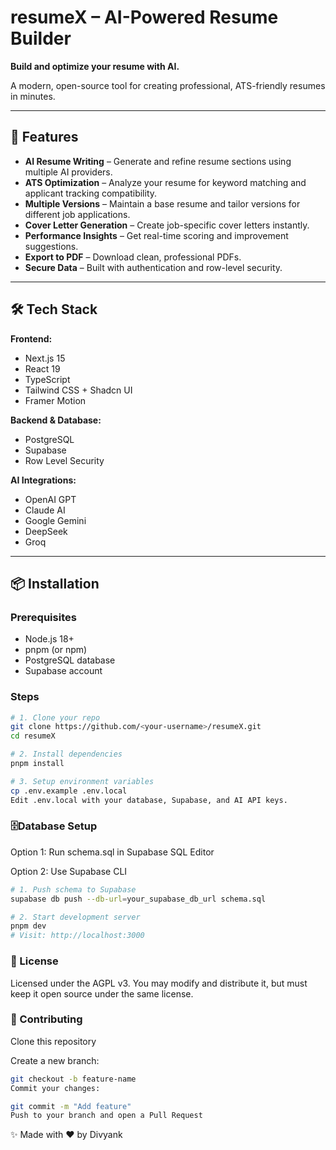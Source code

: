 # resumeX – AI-Powered Resume Builder

**Build and optimize your resume with AI.**

A modern, open-source tool for creating professional, ATS-friendly resumes in minutes.

---

## 🚀 Features

- **AI Resume Writing** – Generate and refine resume sections using multiple AI providers.
- **ATS Optimization** – Analyze your resume for keyword matching and applicant tracking compatibility.
- **Multiple Versions** – Maintain a base resume and tailor versions for different job applications.
- **Cover Letter Generation** – Create job-specific cover letters instantly.
- **Performance Insights** – Get real-time scoring and improvement suggestions.
- **Export to PDF** – Download clean, professional PDFs.
- **Secure Data** – Built with authentication and row-level security.

---

## 🛠 Tech Stack

**Frontend:**

- Next.js 15
- React 19
- TypeScript
- Tailwind CSS + Shadcn UI
- Framer Motion

**Backend & Database:**

- PostgreSQL
- Supabase
- Row Level Security

**AI Integrations:**

- OpenAI GPT
- Claude AI
- Google Gemini
- DeepSeek
- Groq

---

## 📦 Installation

### Prerequisites

- Node.js 18+
- pnpm (or npm)
- PostgreSQL database
- Supabase account

### Steps

```bash
# 1. Clone your repo
git clone https://github.com/<your-username>/resumeX.git
cd resumeX

# 2. Install dependencies
pnpm install

# 3. Setup environment variables
cp .env.example .env.local
Edit .env.local with your database, Supabase, and AI API keys.
```

### 🗄Database Setup

Option 1: Run schema.sql in Supabase SQL Editor

Option 2: Use Supabase CLI

```bash
# 1. Push schema to Supabase
supabase db push --db-url=your_supabase_db_url schema.sql

# 2. Start development server
pnpm dev
# Visit: http://localhost:3000

```

### 📄 License

Licensed under the AGPL v3.
You may modify and distribute it, but must keep it open source under the same license.

### 🤝 Contributing

Clone this repository

Create a new branch:

```bash
git checkout -b feature-name
Commit your changes:
```

```bash
git commit -m "Add feature"
Push to your branch and open a Pull Request
```

✨ Made with ❤️ by Divyank
